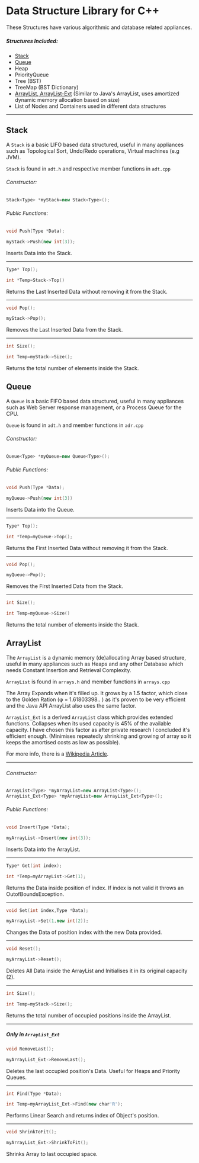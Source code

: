 # Data Structure Library for C++

These Structures have various algorithmic and database related appliances.

##### Structures Included:

* [Stack](https://github.com/rafaelkallis/Data-Structures/blob/master/README.md#stack)
* [Queue](https://github.com/rafaelkallis/Data-Structures/blob/master/README.md#queue)
* Heap
* PriorityQueue
* Tree (BST)
* TreeMap (BST Dictionary)
* [ArrayList, ArrayList-Ext](https://github.com/rafaelkallis/Data-Structures/blob/master/README.md#arraylist) (Similar to Java's ArrayList, uses amortized dynamic memory allocation based on size)
* List of Nodes and Containers used in different data structures

***
## Stack

A `Stack` is a basic LIFO based data structured, useful in many appliances such as Topological Sort, Undo/Redo operations, Virtual machines (e.g JVM).

`Stack` is found in `adt.h` and respective member functions in `adt.cpp`

###### Constructor:

```C++
Stack<Type> *myStack=new Stack<Type>();
```

###### Public Functions:

```C++
void Push(Type *Data);
```
```C++
myStack->Push(new int(3));
```
Inserts Data into the Stack.
***
```C++
Type* Top();
```
```C++
int *Temp=Stack->Top()
```
Returns the Last Inserted Data without removing it from the Stack.
***
```C++
void Pop();
```
```C++
myStack->Pop();
```
Removes the Last Inserted Data from the Stack.
***
```C++
int Size();
```
```C++
int Temp=myStack->Size();
```
Returns the total number of elements inside the Stack.

## Queue
 
A `Queue` is a basic FIFO based data structured, useful in many appliances such as Web Server response management, or a Process Queue for the CPU.

`Queue` is found in `adt.h` and member functions in `adr.cpp`

###### Constructor:

```C++
Queue<Type> *myQueue=new Queue<Type>();
```

###### Public Functions:

```C++
void Push(Type *Data);
```
```C++
myQueue->Push(new int(3))
```
Inserts Data into the Queue.
***
```C++
Type* Top();
```
```C++
int *Temp=myQueue->Top();
```
Returns the First Inserted Data without removing it from the Stack.
***
```C++
void Pop();
```
```C++
myQueue->Pop();
```
Removes the First Inserted Data from the Stack.
***
```C++
int Size();
```
```C++
int Temp=myQueue->Size()
```
Returns the total number of elements inside the Stack.

## ArrayList

The `ArrayList` is a dynamic memory (de)allocating Array based structure, useful in many appliances such as Heaps and any other Database which needs Constant Insertion and Retrieval Complexity. 

`ArrayList` is found in `arrays.h` and member functions in `arrays.cpp`

The Array Expands when it's filled up. It grows by a 1.5 factor, which close to the Golden Ration (φ = 1.61803398.. ) as it's proven to be very efficient and the Java API ArrayList also uses the same factor.

`ArrayList_Ext` is a derived `ArrayList` class which provides extended functions. Collapses when its used capacity is 45% of the available capacity. I have chosen this factor as after private research I concluded it's efficient enough. (Minimises repeatedly shrinking and growing of array so it keeps the amortised costs as low as possible).

For more info, there is a [Wikipedia Article](https://en.wikipedia.org/wiki/Dynamic_array).
***
###### Constructor:
```C++
ArrayList<Type> *myArrayList=new ArrayList<Type>();
ArrayList_Ext<Type> *myArrayList=new ArrayList_Ext<Type>();
```
###### Public Functions:
```C++
void Insert(Type *Data);
``` 
```C++
myArrayList->Insert(new int(3));
```
Inserts Data into the ArrayList.
***
```C++
Type* Get(int index);
``` 
```C++
int *Temp=myArrayList->Get(1);
```
Returns the Data inside position of index. If index is not valid it throws an OutofBoundsException.
***
```C++
void Set(int index,Type *Data);
```
```C++
myArrayList->Set(1,new int(2));
```
Changes the Data of position index with the new Data provided.
***
```C++
void Reset();
```
```C++
myArrayList->Reset();
```
Deletes All Data inside the ArrayList and Initialises it in its original capacity (2).
***
```C++
int Size();
```
```C++
int Temp=myStack->Size();
```
Returns the total number of occupied positions inside the ArrayList.
***
##### Only in `ArrayList_Ext`
```C++
void RemoveLast();
```
```C++
myArrayList_Ext->RemoveLast();
```
Deletes the last occupied position's Data. Useful for Heaps and Priority Queues.
***
```C++
int Find(Type *Data);
```
```C++
int Temp=myArrayList_Ext->Find(new char'R');
```
Performs Linear Search and returns index of Object's position.
***
```C++
void ShrinkToFit();
```
```C++
myArrayList_Ext->ShrinkToFit();
```
Shrinks Array to last occupied space.
